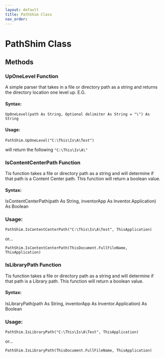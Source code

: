 ```yaml
---
layout: default
title: PathShim Class
nav_order: 
---
```


# PathShim Class

## Methods

### UpOneLevel Function

A simple parser that takes in a file or directory path as a string and returns the directory location one level up.  E.G.

#### Syntax:

    UpOneLevel(path As String, Optional delimiter As String = "\") As String


#### Usage:

    PathShim.UpOneLevel("C:\This\Is\A\Test")

will return the following
`"C:\This\Is\A\"`

### IsContentCenterPath Function

Tis function takes a file or directory path as a string and will determine if that path is a Content Center path.  This function will return a boolean value. 

#### Syntax:

IsContentCenterPath(path As String, inventorApp As Inventor.Application) As Boolean


### Usage:

    PathShim.IsContentCenterPath("C:\This\Is\A\Test", ThisApplication)

or...

    PathShim.IsContentCenterPath(ThisDocument.FullFileName, ThisApplication)

### IsLibraryPath Function

Tis function takes a file or directory path as a string and will determine if that path is a Library path.  This function will return a boolean value. 

#### Syntax:

IsLibraryPath(path As String, inventorApp As Inventor.Application) As Boolean

### Usage:

    PathShim.IsLibraryPath("C:\This\Is\A\Test", ThisApplication)

or...

    PathShim.IsLibraryPath(ThisDocument.FullFileName, ThisApplication)